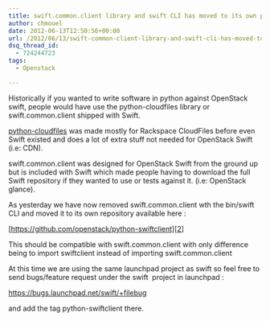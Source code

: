```yaml
---
title: swift.common.client library and swift CLI has moved to its own project
author: chmouel
date: 2012-06-13T12:50:56+00:00
url: /2012/06/13/swift-common-client-library-and-swift-cli-has-moved-to-its-own-project/
dsq_thread_id:
  - 724244723
tags:
  - Openstack

---
```

Historically if you wanted to write software in python against OpenStack swift, people would have use the python-cloudfiles library or swift.common.client shipped with Swift.

[python-cloudfiles][1] was made mostly for Rackspace CloudFiles before even Swift existed and does a lot of extra stuff not needed for OpenStack Swift (i.e: CDN).

swift.common.client was designed for OpenStack Swift from the ground up but is included with Swift which made people having to download the full Swift repository if they wanted to use or tests against it. (i.e: OpenStack glance).

As yesterday we have now removed swift.common.client wth the bin/swift CLI and moved it to its own repository available here :

[https://github.com/openstack/python-swiftclient][2]

This should be compatible with swift.common.client with only difference being to import swiftclient instead of importing swift.common.client

At this time we are using the same launchpad project as swift so feel free to send bugs/feature request under the swift  project in launchpad :

<https://bugs.launchpad.net/swift/+filebug>

and add the tag python-swiftclient there.

 [1]: https://github.com/rackspace/python-cloudfiles
 [2]: https://github.com/chmouel/python-swiftclient